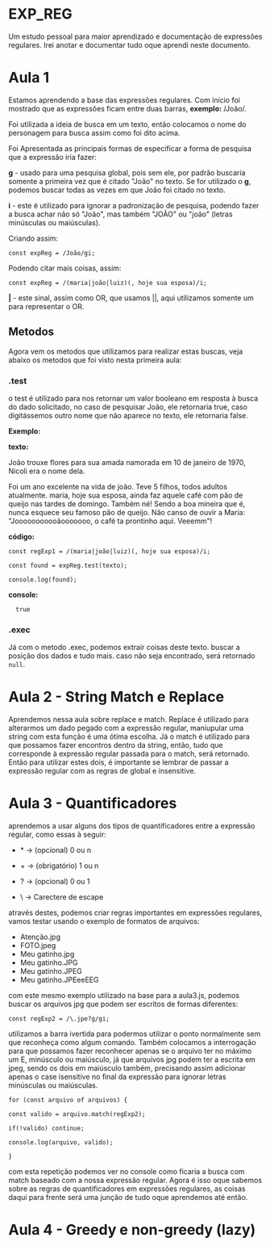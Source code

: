 # EXP_REG
Um estudo pessoal para maior aprendizado e documentação de expressões regulares. Irei anotar e documentar tudo oque aprendi neste documento.

# Aula 1 
Estamos aprendendo a base das expressões regulares. Com início foi mostrado que as expressões ficam entre duas barras, **exemplo:** /João/.

Foi utilizada a ideia de busca em um texto, então colocamos o nome do personagem para busca assim como foi dito acima. 

Foi Apresentada as principais formas de especificar a forma de pesquisa que a expressão iria fazer:

**g** - usado para uma pesquisa global, pois sem ele, por padrão buscaria somente a primeira vez que é citado "João" no texto. Se for utilizado o **g**, podemos buscar todas as vezes em que João foi citado no texto.

**i** - este é utilizado para ignorar a padronização de pesquisa, podendo fazer a busca achar não só "João",  mas também "JOÃO" ou "joão" (letras minúsculas ou maiúsculas).

Criando assim: 

`const expReg = /João/gi;`

Podendo citar mais coisas, assim:

`const expReg = /(maria|joão|luiz)(, hoje sua esposa)/i;`

**|** - este sinal, assim como OR, que usamos ||, aqui utilizamos somente um para representar o OR.

## Metodos 

Agora vem os metodos que utilizamos para realizar estas buscas, veja abaixo os metodos que foi visto nesta primeira aula:

### .test

o test é utilizado para nos retornar um valor booleano em resposta à busca do dado solicitado, no caso de pesquisar João, ele retornaria true, caso digitássemos outro nome que não aparece no texto, ele retornaria false.

**Exemplo:** 

**texto:**

João trouxe flores para sua amada namorada em 10 de janeiro de 1970, Nicoli era o nome dela.


Foi um ano excelente na vida de joão. Teve 5 filhos, todos adultos atualmente. maria, hoje sua esposa, ainda faz aquele café com pão de queijo nas tardes de domingo. Também né! Sendo a boa mineira que é, nunca esquece seu famoso pão de queijo.
Não canso de ouvir a Maria:
"Jooooooooooãooooooo, o café ta prontinho aqui. Veeemm"!

**código:**

`const regExp1 = /(maria|joão|luiz)(, hoje sua esposa)/i;`

`const found = expReg.test(texto);`

`console.log(found);`

**console:**

```
  true
```

### .exec

Já com o metodo .exec, podemos extrair coisas deste texto. buscar a posição dos dados e tudo mais. caso não seja encontrado, será retornado `null`.

# Aula 2 - String Match e Replace

Aprendemos nessa aula sobre replace e match. Replace é utilizado para alterarmos um dado pegado com a expressão regular, maniupular uma string com esta função é uma ótima escolha. Já o match é utilizado para que possamos fazer encontros dentro da string, então, tudo que corresponde à expressão regular passada para o match, será retornado. Então para utilizar estes dois, é importante se lembrar de passar a expressão regular com as regras de global e insensitive.

# Aula 3 - Quantificadores

aprendemos a usar alguns dos tipos de quantificadores entre a expressão regular, como essas à seguir:

- \* -> (opcional) 0 ou n

- \+ -> (obrigatório) 1 ou n

- ? -> (opcional) 0 ou 1

- \ -> Carectere de escape

através destes, podemos criar regras importantes em expressões regulares, vamos testar usando o exemplo de formatos de arquivos:

- Atenção.jpg
- FOTO.jpeg
- Meu gatinho.jpg
- Meu gatinho.JPG
- Meu gatinho.JPEG
- Meu gatinho.JPEeeEEG

com este mesmo exemplo utilizado na base para a aula3.js, podemos buscar os arquivos jpg que podem ser escritos de formas diferentes:

`const regExp2 = /\.jpe?g/gi;`

utilizamos a barra ivertida para podermos utilizar o ponto normalmente sem que reconheça como algum comando. Também colocamos a interrogação para que possamos fazer reconhecer apenas se o arquivo ter no máximo um E, minúsculo ou maiúsculo, já que arquivos jpg podem ter a escrita em jpeg, sendo os dois em maiúsculo também, precisando assim adicionar apenas o case isensitive no final da expressão para ignorar letras minúsculas ou maiúsculas. 

`for (const arquivo of arquivos) {`

`const valido = arquivo.match(regExp2);`

`if(!valido) continue;`

`console.log(arquivo, valido);`

`}`

com esta repetição podemos ver no console como ficaria a busca com match baseado com a nossa expressão regular. Agora é isso oque sabemos sobre as regras de quantificadores em expressões regulares, as coisas daqui para frente será uma junção de tudo oque aprendemos até então.

# Aula 4 - Greedy e non-greedy (lazy)


